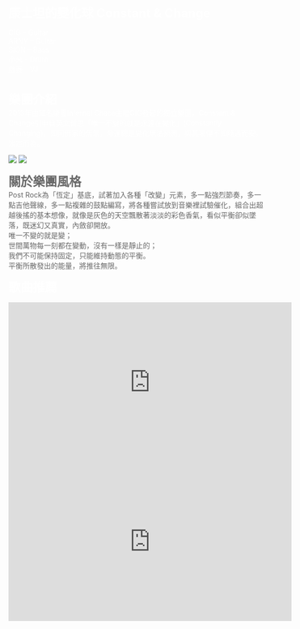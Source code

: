 <body background="https://i.imgur.com/Dp2ZvXr.jpg">

<b><font color="white" size="5">康士坦的變化球 Constant & Change</font></b><p>

<font color="white">CIG – Guitar</font><br>
<font color="white">ARNY – Guitar</font><br>
<font color="white">SION – Bass</font><br>
<font color="white">小米 - Drum</font><br>
<font color="white">啟泰 - VJ</font><br>
<br>

<b><font color="white" size="5">樂團介紹</font></b><br>
<font color="white">2013年由知名樂團Infernal Chaos主唱CIG發起的獨立樂團，Constant & Change引申自英文哲思「唯一不變的就是永遠在變化」(Constantly Changing)，如同佛家的無常，命運總是變化無法預測，與其哀傷不如隨遇而安，淡定而為。</font>
<p>

<img src="https://i.imgur.com/cmP2cCV.jpg">
<img src="https://i.imgur.com/wr2kvaJ.jpg">
<script src="https://ajax.googleapis.com/ajax/libs/jquery/2.1.4/jquery.min.js"></script>
<script>
$('img').fadeIn("slow");
</script>
<p>

<b><font color="696969" size="5">關於樂團風格</font></b>
<br>
<font color="696969">Post Rock為「恆定」基底，試著加入各種「改變」元素，多一點強烈節奏，多一點吉他聲線，多一點複雜的鼓點編寫，將各種嘗試放到音樂裡試驗催化，組合出超越後搖的基本想像，就像是灰色的天空飄散著淡淡的彩色香氣，看似平衡卻似墜落，既迷幻又真實，內斂卻開放。</font><br>
<font color="696969">唯一不變的就是變；</font><br>
<font color="696969">世間萬物每一刻都在變動，沒有一樣是靜止的；</font><br>
<font color="696969">我們不可能保持固定，只能維持動態的平衡。</font><br>
<font color="696969">平衡所散發出的能量，將推往無限。</font><br>
<p>

<b><font color="white" size="5">歌曲推薦</font></b>
<iframe allowfullscreen="" frameborder="0" height="315" src="https://www.youtube.com/embed/NhJCYJs0XIA" width="560"></iframe><br>
<iframe allowfullscreen="" frameborder="0" height="315" src="https://www.youtube.com/embed/UKmUMx2-ToQ" width="560"></iframe>
